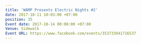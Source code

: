 ```yaml
---
title: 'WAMP Presents Electric Nights #2'
date: 2017-10-11 10:03:00 +07:00
position: 35
Event date: 2017-10-14 00:00:00 +07:00
Venue: Sidewalk
Event URL: https://www.facebook.com/events/353733941716537
---
```


